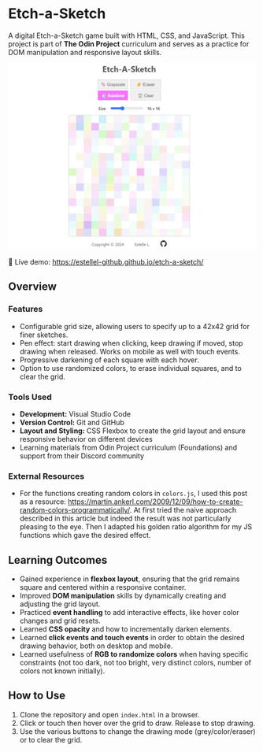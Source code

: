 # Etch-a-Sketch

A digital Etch-a-Sketch game built with HTML, CSS, and JavaScript.
This project is part of **The Odin Project** curriculum and serves as a practice for DOM manipulation and responsive layout skills.

![alt text](image.png)

🔗 Live demo: https://estellel-github.github.io/etch-a-sketch/

## Overview

### Features

- Configurable grid size, allowing users to specify up to a 42x42 grid for finer sketches.
- Pen effect: start drawing when clicking, keep drawing if moved, stop drawing when released. Works on mobile as well with touch events.
- Progressive darkening of each square with each hover.
- Option to use randomized colors, to erase individual squares, and to clear the grid.

### Tools Used

- **Development:** Visual Studio Code
- **Version Control:** Git and GitHub
- **Layout and Styling:** CSS Flexbox to create the grid layout and ensure responsive behavior on different devices
- Learning materials from Odin Project curriculum (Foundations) and support from their Discord community

### External Resources

- For the functions creating random colors in `colors.js`, I used this post as a resource: https://martin.ankerl.com/2009/12/09/how-to-create-random-colors-programmatically/. At first tried the naive approach described in this article but indeed the result was not particularly pleasing to the eye. Then I adapted his golden ratio algorithm for my JS functions which gave the desired effect.

## Learning Outcomes

- Gained experience in **flexbox layout**, ensuring that the grid remains square and centered within a responsive container.
- Improved **DOM manipulation** skills by dynamically creating and adjusting the grid layout.
- Practiced **event handling** to add interactive effects, like hover color changes and grid resets.
- Learned **CSS opacity** and how to incrementally darken elements.
- Learned **click events and touch events** in order to obtain the desired drawing behavior, both on desktop and mobile.
- Learned usefulness of **RGB to randomize colors** when having specific constraints (not too dark, not too bright, very distinct colors, number of colors not known initially).

## How to Use

1. Clone the repository and open `index.html` in a browser.
2. Click or touch then hover over the grid to draw. Release to stop drawing.
3. Use the various buttons to change the drawing mode (grey/color/eraser) or to clear the grid.
